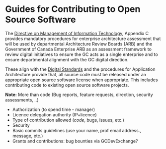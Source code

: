# Guides for Contributing to Open Source Software

The [Directive on Management of Information Technology](https://www.tbs-sct.gc.ca/pol/doc-eng.aspx?id=15249), Appendix C provides mandatory procedures for enterprise architecture assessment that will be used by departmental Architecture Review Boards (ARB) and the Government of Canada Enterprise ARB as an assessment framework to review digital initiatives to ensure the GC acts as a single enterprise and to ensure departmental alignment with the GC digital direction.

These align with the [Digital Standards](https://www.canada.ca/en/government/publicservice/modernizing/government-canada-digital-standards.html) and the procedures for Application Architecture provide that, all source code must be released under an appropriate open source software license when appropriate. This includes contributing code to existing open source software projects.

**Note:** More than code (Bug reports, feature requests, direction, security assessments, ..)

* Authorization (to spend time - manager)
* Licence delegation authority (IP+licence)
* Type of contribution allowed (_code_, bugs, issues, etc.)
* Security
* Basic commits guidelines (use your name, prof email address., message, etc.)
* Grants and contributions: bug bounties via GCDevExchange?
